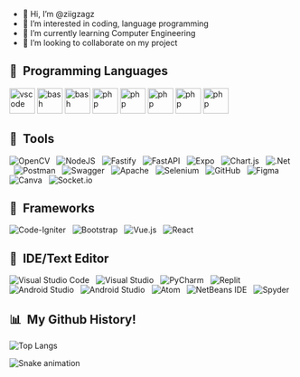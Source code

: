 - 👋 Hi, I’m @ziigzagz
- 👀 I’m interested in coding, language programming
- 🌱 I’m currently learning Computer Engineering
- 💞️ I’m looking to collaborate on my project


<!---
ziigzagz/ziigzagz is a ✨ special ✨ repository because its `README.md` (this file) appears on your GitHub profile.
You can click the Preview link to take a look at your changes.
--->
<h2> 🚀 &nbsp;Programming Languages</h2>
<p align="left">
<img src="https://cdn4.iconfinder.com/data/icons/logos-brands-in-colors/404/c_logo-512.png" alt="vscode" width="45" height="45"/>
<img src="https://cdn4.iconfinder.com/data/icons/logos-and-brands/512/267_Python_logo-512.png" alt="bash" width="45" height="45"/>
<img src="https://cdn.jsdelivr.net/gh/devicons/devicon/icons/php/php-original.svg" alt="bash" width="45" height="45"/>
<img src="https://cdn2.iconfinder.com/data/icons/designer-skills/128/code-programming-javascript-software-develop-command-language-512.png" alt="php" width="45" height="45"/>
<img src="https://cdn4.iconfinder.com/data/icons/logos-3/181/MySQL-256.png" alt="php" width="45" height="45"/>
<img src="https://cdn4.iconfinder.com/data/icons/logos-and-brands/512/181_Java_logo_logos-256.png" alt="php" width="45" height="45"/>
<img src="https://cdn1.iconfinder.com/data/icons/logotypes/32/badge-html-5-512.png" alt="php" width="45" height="45"/>
<img src="https://cdn1.iconfinder.com/data/icons/hawcons/32/700035-icon-77-document-file-css-512.png" alt="php" width="45" height="45"/>
</p>

<h2> 🚀 &nbsp;Tools</h2>

![OpenCV](https://img.shields.io/badge/opencv-%23white.svg?style=for-the-badge&logo=opencv&logoColor=white)
&nbsp;
![NodeJS](https://img.shields.io/badge/node.js-6DA55F?style=for-the-badge&logo=node.js&logoColor=white)
&nbsp;
![Fastify](https://img.shields.io/badge/fastify-%23000000.svg?style=for-the-badge&logo=fastify&logoColor=white)
&nbsp;
![FastAPI](https://img.shields.io/badge/FastAPI-005571?style=for-the-badge&logo=fastapi)
&nbsp;
![Expo](https://img.shields.io/badge/expo-1C1E24?style=for-the-badge&logo=expo&logoColor=#D04A37)
&nbsp;
![Chart.js](https://img.shields.io/badge/chart.js-F5788D.svg?style=for-the-badge&logo=chart.js&logoColor=white)
&nbsp;
![.Net](https://img.shields.io/badge/.NET-5C2D91?style=for-the-badge&logo=.net&logoColor=white)
&nbsp;
![Postman](https://img.shields.io/badge/Postman-FF6C37?style=for-the-badge&logo=postman&logoColor=white)
&nbsp;
![Swagger](https://img.shields.io/badge/-Swagger-%23Clojure?style=for-the-badge&logo=swagger&logoColor=white)
&nbsp;
![Apache](https://img.shields.io/badge/apache-%23D42029.svg?style=for-the-badge&logo=apache&logoColor=white)
&nbsp;
![Selenium](https://img.shields.io/badge/-selenium-%43B02A?style=for-the-badge&logo=selenium&logoColor=white)
&nbsp;
![GitHub](https://img.shields.io/badge/github-%23121011.svg?style=for-the-badge&logo=github&logoColor=white)
&nbsp;
![Figma](https://img.shields.io/badge/figma-%23F24E1E.svg?style=for-the-badge&logo=figma&logoColor=white)
&nbsp;
![Canva](https://img.shields.io/badge/Canva-%2300C4CC.svg?style=for-the-badge&logo=Canva&logoColor=white)
&nbsp;
![Socket.io](https://img.shields.io/badge/Socket.io-black?style=for-the-badge&logo=socket.io&badgeColor=010101)
&nbsp;

<h2> 🚀 &nbsp;Frameworks</h2>

![Code-Igniter](https://img.shields.io/badge/CodeIgniter-%23EF4223.svg?style=for-the-badge&logo=codeIgniter&logoColor=white)
&nbsp;
![Bootstrap](https://img.shields.io/badge/bootstrap-%23563D7C.svg?style=for-the-badge&logo=bootstrap&logoColor=white)
&nbsp;
![Vue.js](https://img.shields.io/badge/vuejs-%2335495e.svg?style=for-the-badge&logo=vuedotjs&logoColor=%234FC08D)
&nbsp;
![React](https://img.shields.io/badge/react-%2320232a.svg?style=for-the-badge&logo=react&logoColor=%2361DAFB)
&nbsp;

<h2> 🚀 &nbsp;IDE/Text Editor</h2>

![Visual Studio Code](https://img.shields.io/badge/Visual%20Studio%20Code-0078d7.svg?style=for-the-badge&logo=visual-studio-code&logoColor=white)
&nbsp;
![Visual Studio](https://img.shields.io/badge/Visual%20Studio-5C2D91.svg?style=for-the-badge&logo=visual-studio&logoColor=white)
&nbsp;
![PyCharm](https://img.shields.io/badge/pycharm-143?style=for-the-badge&logo=pycharm&logoColor=black&color=black&labelColor=green)
&nbsp;
![Replit](https://img.shields.io/badge/Replit-DD1200?style=for-the-badge&logo=Replit&logoColor=white)
&nbsp;
![Android Studio](https://img.shields.io/badge/Android%20Studio-3DDC84.svg?style=for-the-badge&logo=android-studio&logoColor=white)
&nbsp;
![Android Studio](https://img.shields.io/badge/Android%20Studio-3DDC84.svg?style=for-the-badge&logo=android-studio&logoColor=white)
&nbsp;
![Atom](https://img.shields.io/badge/Atom-%2366595C.svg?style=for-the-badge&logo=atom&logoColor=white)
&nbsp;
![NetBeans IDE](https://img.shields.io/badge/NetBeansIDE-1B6AC6.svg?style=for-the-badge&logo=apache-netbeans-ide&logoColor=white)
&nbsp;
![Spyder](https://img.shields.io/badge/Spyder-838485?style=for-the-badge&logo=spyder%20ide&logoColor=maroon)
&nbsp;

<h2> 📊 &nbsp;My Github History!</h2>

![Top Langs](https://github-readme-stats.vercel.app/api/top-langs/?username=ziigzagz&layout=compact)
&nbsp;


![Snake animation](https://github.com/thepiyushmalhotra/thepiyushmalhotra/blob/output/github-contribution-grid-snake.svg)

